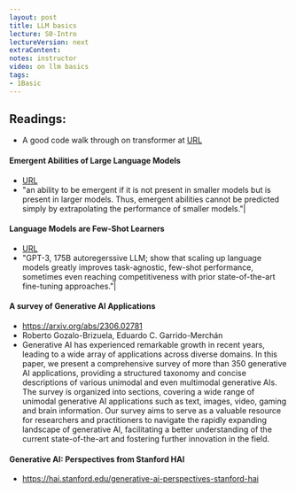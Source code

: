 ```yaml
---
layout: post
title: LLM basics
lecture: S0-Intro
lectureVersion: next
extraContent: 
notes: instructor
video: on llm basics
tags:
- 1Basic
---
```



## Readings: 

+ A good code walk through on transformer at [URL](https://nlp.seas.harvard.edu/annotated-transformer/)


#### Emergent Abilities of Large Language Models 
  + [ URL](https://arxiv.org/abs/2206.07682) 
  + "an ability to be emergent if it is not present in smaller models but is present in larger models. Thus, emergent abilities cannot be predicted simply by extrapolating the performance of smaller models."|

#### Language Models are Few-Shot Learners 
  + [ URL](https://arxiv.org/abs/2005.14165) 
  + "GPT-3, 175B autoregerssive LLM;  show that scaling up language models greatly improves task-agnostic, few-shot performance, sometimes even reaching competitiveness with prior state-of-the-art fine-tuning approaches."|



#### A survey of Generative AI Applications
+ https://arxiv.org/abs/2306.02781
+ Roberto Gozalo-Brizuela, Eduardo C. Garrido-Merchán
+ Generative AI has experienced remarkable growth in recent years, leading to a wide array of applications across diverse domains. In this paper, we present a comprehensive survey of more than 350 generative AI applications, providing a structured taxonomy and concise descriptions of various unimodal and even multimodal generative AIs. The survey is organized into sections, covering a wide range of unimodal generative AI applications such as text, images, video, gaming and brain information. Our survey aims to serve as a valuable resource for researchers and practitioners to navigate the rapidly expanding landscape of generative AI, facilitating a better understanding of the current state-of-the-art and fostering further innovation in the field.

#### Generative AI: Perspectives from Stanford HAI
 + https://hai.stanford.edu/generative-ai-perspectives-stanford-hai 

